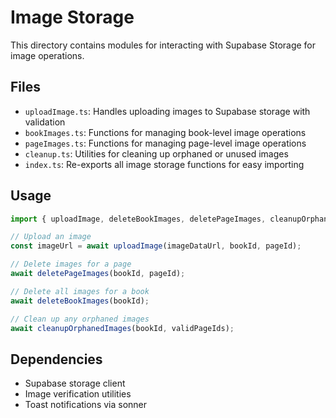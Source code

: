 
# Image Storage

This directory contains modules for interacting with Supabase Storage for image operations.

## Files

- `uploadImage.ts`: Handles uploading images to Supabase storage with validation
- `bookImages.ts`: Functions for managing book-level image operations
- `pageImages.ts`: Functions for managing page-level image operations
- `cleanup.ts`: Utilities for cleaning up orphaned or unused images
- `index.ts`: Re-exports all image storage functions for easy importing

## Usage

```typescript
import { uploadImage, deleteBookImages, deletePageImages, cleanupOrphanedImages } from '@/services/supabase/storage/imageStorage';

// Upload an image
const imageUrl = await uploadImage(imageDataUrl, bookId, pageId);

// Delete images for a page
await deletePageImages(bookId, pageId);

// Delete all images for a book
await deleteBookImages(bookId);

// Clean up any orphaned images
await cleanupOrphanedImages(bookId, validPageIds);
```

## Dependencies

- Supabase storage client
- Image verification utilities
- Toast notifications via sonner
